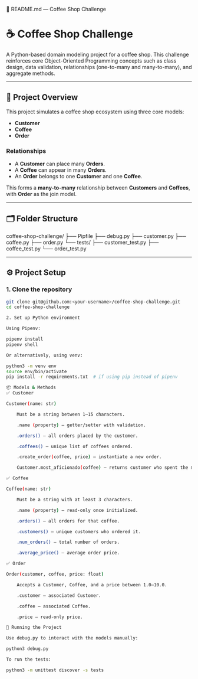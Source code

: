 📘 README.md — Coffee Shop Challenge

# ☕ Coffee Shop Challenge

A Python-based domain modeling project for a coffee shop. This challenge reinforces core Object-Oriented Programming concepts such as class design, data validation, relationships (one-to-many and many-to-many), and aggregate methods.

---

## 🧠 Project Overview

This project simulates a coffee shop ecosystem using three core models:

- **Customer**
- **Coffee**
- **Order**

### Relationships

- A **Customer** can place many **Orders**.
- A **Coffee** can appear in many **Orders**.
- An **Order** belongs to one **Customer** and one **Coffee**.

This forms a **many-to-many** relationship between **Customers** and **Coffees**, with **Order** as the join model.

---

## 🗂️ Folder Structure

coffee-shop-challenge/
├── Pipfile
├── debug.py
├── customer.py
├── coffee.py
├── order.py
└── tests/
├── customer_test.py
├── coffee_test.py
└── order_test.py


---

## ⚙️ Project Setup

### 1. Clone the repository

```bash
git clone git@github.com:<your-username>/coffee-shop-challenge.git
cd coffee-shop-challenge

2. Set up Python environment

Using Pipenv:

pipenv install
pipenv shell

Or alternatively, using venv:

python3 -m venv env
source env/bin/activate
pip install -r requirements.txt  # if using pip instead of pipenv

📦 Models & Methods
✅ Customer

Customer(name: str)

    Must be a string between 1–15 characters.

    .name (property) – getter/setter with validation.

    .orders() – all orders placed by the customer.

    .coffees() – unique list of coffees ordered.

    .create_order(coffee, price) – instantiate a new order.

    Customer.most_aficionado(coffee) – returns customer who spent the most on that coffee.

✅ Coffee

Coffee(name: str)

    Must be a string with at least 3 characters.

    .name (property) – read-only once initialized.

    .orders() – all orders for that coffee.

    .customers() – unique customers who ordered it.

    .num_orders() – total number of orders.

    .average_price() – average order price.

✅ Order

Order(customer, coffee, price: float)

    Accepts a Customer, Coffee, and a price between 1.0–10.0.

    .customer – associated Customer.

    .coffee – associated Coffee.

    .price – read-only price.

🧪 Running the Project

Use debug.py to interact with the models manually:

python3 debug.py

To run the tests:

python3 -m unittest discover -s tests
